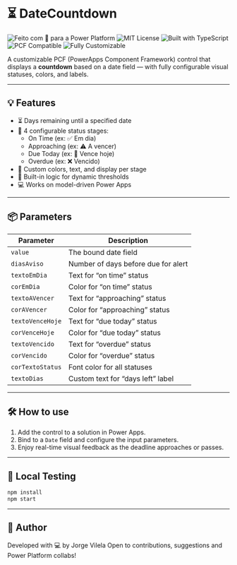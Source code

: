 # ⏳ DateCountdown

![Feito com 💙 para a Power Platform](https://img.shields.io/badge/feito%20com%20💙-Power%20Platform-blueviolet?style=flat-square)
![MIT License](https://img.shields.io/badge/license-MIT-green?style=flat-square)
![Built with TypeScript](https://img.shields.io/badge/Built%20with-TypeScript-3178c6?logo=typescript&style=flat-square)
![PCF Compatible](https://img.shields.io/badge/PCF-Compatible-success?style=flat-square)
![Fully Customizable](https://img.shields.io/badge/100%25-Customizable-ffaa00?style=flat-square)

A customizable PCF (PowerApps Component Framework) control that displays a **countdown** based on a date field — with fully configurable visual statuses, colors, and labels.

---

## 💡 Features

- ⏳ Days remaining until a specified date
- 🎨 4 configurable status stages:
  - On Time (ex: ✅ Em dia)
  - Approaching (ex: ⚠️ A vencer)
  - Due Today (ex: 📅 Vence hoje)
  - Overdue (ex: ❌ Vencido)
- 🧩 Custom colors, text, and display per stage
- 🎯 Built-in logic for dynamic thresholds
- 💻 Works on model-driven Power Apps

---

## 📦 Parameters

| Parameter        | Description                         |
| ---------------- | ----------------------------------- |
| `value`          | The bound date field                |
| `diasAviso`      | Number of days before due for alert |
| `textoEmDia`     | Text for “on time” status           |
| `corEmDia`       | Color for “on time” status          |
| `textoAVencer`   | Text for “approaching” status       |
| `corAVencer`     | Color for “approaching” status      |
| `textoVenceHoje` | Text for “due today” status         |
| `corVenceHoje`   | Color for “due today” status        |
| `textoVencido`   | Text for “overdue” status           |
| `corVencido`     | Color for “overdue” status          |
| `corTextoStatus` | Font color for all statuses         |
| `textoDias`      | Custom text for “days left” label   |

---

## 🛠️ How to use

1. Add the control to a solution in Power Apps.
2. Bind to a `Date` field and configure the input parameters.
3. Enjoy real-time visual feedback as the deadline approaches or passes.

<!-- --- -->

<!-- ## 📁 Project Structure

DateCountdown/
├── index.ts # Main logic
├── ControlManifest.Input.xml # PCF configuration
├── css/
│ └── DateCountdown.css # Visual styles
├── package.json
├── tsconfig.json
└── README.md -->

---

## 🧪 Local Testing

```bash
npm install
npm start
```

---

## 🧠 Author

Developed with 💻 by Jorge Vilela
Open to contributions, suggestions and Power Platform collabs!
